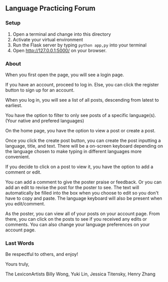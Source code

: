 ## Language Practicing Forum

### Setup
1. Open a terminal and change into this directory
2. Activate your virtual environment 
3. Run the Flask server by typing ```python app,py``` into your terminal
4. Open http://127.0.0.1:5000/ on your browser. 

### About

When you first open the page, you will see a login page.

If you have an account, proceed to log in. Else, you can click the register button to sign up for an account.

When you log in, you will see a list of all posts, descending from latest to earliest.

You have the option to filter to only see posts of a specific language(s).   (Your native and prefered languages)

On the home page, you have the option to view a post or create a post.

Once you click the create post button, you can create the post inputting a language, title, and text. There will be a on-screen keyboard depending on the language chosen to make typing in different languages more convenient.

If you decide to click on a post to view it, you have the option to add a comment or edit.

You can add a comment to give the poster praise or feedback. Or you can add an edit to revise the post for the poster to see. The text will automatically be filled into the box when you choose to edit so you don't have to copy and paste. The language keyboard will also be present when you edit/comment.

As the poster, you can view all of your posts on your account page. From there, you can click on the posts to see if you received any edits or comments. You can also change your language preferences on your account page.


### Last Words

Be respectful to others, and enjoy!

Yours truly,

The LexiconArtists
Billy Wong, Yuki Lin, Jessica Titensky, Henry Zhang
